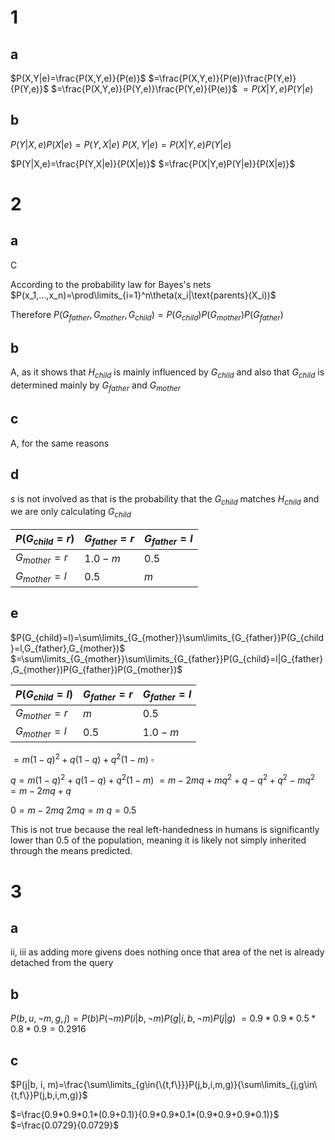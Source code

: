 # 1

## a

$P(X,Y|e)=\frac{P(X,Y,e)}{P(e)}$
$=\frac{P(X,Y,e)}{P(e)}\frac{P(Y,e)}{P(Y,e)}$
$=\frac{P(X,Y,e)}{P(Y,e)}\frac{P(Y,e)}{P(e)}$
$=P(X|Y,e)P(Y|e)$

## b

$P(Y|X,e)P(X|e)=P(Y,X|e)$
$P(X,Y|e)=P(X|Y,e)P(Y|e)$

$P(Y|X,e)=\frac{P(Y,X|e)}{P(X|e)}$
$=\frac{P(X|Y,e)P(Y|e)}{P(X|e)}$

# 2

## a

C

According to the probability law for Bayes's nets
$P(x_1,...,x_n)=\prod\limits_{i=1}^n\theta(x_i|\text{parents}(X_i))$

Therefore
$P(G_{father},G_{mother},G_{child})=P(G_{child})P(G_{mother})P(G_{father})$

## b

A, as it shows that $H_{child}$ is mainly influenced by $G_{child}$ and also that $G_{child}$ is determined mainly by $G_{father}$ and $G_{mother}$

## c

A, for the same reasons

## d

$s$ is not involved as that is the probability that the $G_{child}$ matches $H_{child}$ and we are only calculating $G_{child}$

| $P(G_{child}=r)$ | $G_{father}=r$ | $G_{father}=l$ |
| ---------------- | -------------- | -------------- |
| $G_{mother}=r$   | $1.0-m$        | $0.5$          |
| $G_{mother}=l$   | $0.5$          | $m$            | 

## e

$P(G_{child}=l)=\sum\limits_{G_{mother}}\sum\limits_{G_{father}}P(G_{child}=l,G_{father},G_{mother})$
$=\sum\limits_{G_{mother}}\sum\limits_{G_{father}}P(G_{child}=l|G_{father},G_{mother})P(G_{father})P(G_{mother})$

| $P(G_{child}=l)$ | $G_{father}=r$ | $G_{father}=l$ |
| ---------------- | -------------- | -------------- |
| $G_{mother}=r$   | $m$        | $0.5$          |
| $G_{mother}=l$   | $0.5$          | $1.0-m$            | 

$=m(1-q)^2+q(1-q)+q^2(1-m)$
$\square$

$q=m(1-q)^2+q(1-q)+q^2(1-m)$
$=m-2mq+mq^2+q-q^2+q^2-mq^2$
$=m-2mq+q$

$0=m-2mq$
$2mq=m$
$q=0.5$

This is not true because the real left-handedness in humans is significantly lower than $0.5$ of the population, meaning it is likely not simply inherited through the means predicted.

# 3

## a

ii, iii as adding more givens does nothing once that area of the net is already detached from the query

## b

$P(b, u, \neg m, g, j)=P(b)P(\neg m)P(i|b,\neg m)P(g|i,b,\neg m)P(j|g)$
$=0.9*0.9*0.5*0.8*0.9=0.2916$

## c

$P(j|b, i, m)=\frac{\sum\limits_{g\in{\{t,f\}}}P(j,b,i,m,g)}{\sum\limits_{j,g\in\{t,f\}}P(j,b,i,m,g)}$

$=\frac{0.9*0.9*0.1*(0.9+0.1)}{0.9*0.9*0.1*(0.9*0.9+0.9*0.1)}$
$=\frac{0.0729}{0.0729}$


